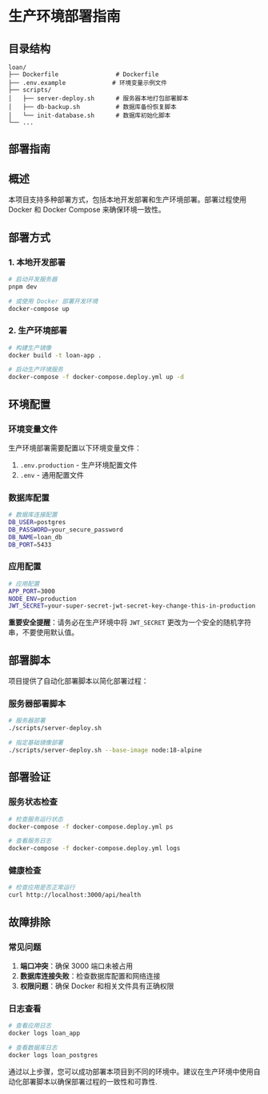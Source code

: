 # 生产环境部署指南

## 目录结构
```
loan/
├── Dockerfile                # Dockerfile
├── .env.example             # 环境变量示例文件
├── scripts/
│   ├── server-deploy.sh      # 服务器本地打包部署脚本
│   ├── db-backup.sh          # 数据库备份恢复脚本
│   └── init-database.sh      # 数据库初始化脚本
└── ...
```

## 部署指南

## 概述

本项目支持多种部署方式，包括本地开发部署和生产环境部署。部署过程使用 Docker 和 Docker Compose 来确保环境一致性。

## 部署方式

### 1. 本地开发部署

```bash
# 启动开发服务器
pnpm dev

# 或使用 Docker 部署开发环境
docker-compose up
```

### 2. 生产环境部署

```bash
# 构建生产镜像
docker build -t loan-app .

# 启动生产环境服务
docker-compose -f docker-compose.deploy.yml up -d
```

## 环境配置

### 环境变量文件

生产环境部署需要配置以下环境变量文件：

1. `.env.production` - 生产环境配置文件
2. `.env` - 通用配置文件

### 数据库配置

```bash
# 数据库连接配置
DB_USER=postgres
DB_PASSWORD=your_secure_password
DB_NAME=loan_db
DB_PORT=5433
```

### 应用配置

```bash
# 应用配置
APP_PORT=3000
NODE_ENV=production
JWT_SECRET=your-super-secret-jwt-secret-key-change-this-in-production
```

**重要安全提醒**：请务必在生产环境中将 `JWT_SECRET` 更改为一个安全的随机字符串，不要使用默认值。

## 部署脚本

项目提供了自动化部署脚本以简化部署过程：

### 服务器部署脚本

```bash
# 服务器部署
./scripts/server-deploy.sh

# 指定基础镜像部署
./scripts/server-deploy.sh --base-image node:18-alpine
```

## 部署验证

### 服务状态检查

```bash
# 检查服务运行状态
docker-compose -f docker-compose.deploy.yml ps

# 查看服务日志
docker-compose -f docker-compose.deploy.yml logs
```

### 健康检查

```bash
# 检查应用是否正常运行
curl http://localhost:3000/api/health
```

## 故障排除

### 常见问题

1. **端口冲突**：确保 3000 端口未被占用
2. **数据库连接失败**：检查数据库配置和网络连接
3. **权限问题**：确保 Docker 和相关文件具有正确权限

### 日志查看

```bash
# 查看应用日志
docker logs loan_app

# 查看数据库日志
docker logs loan_postgres
```

通过以上步骤，您可以成功部署本项目到不同的环境中。建议在生产环境中使用自动化部署脚本以确保部署过程的一致性和可靠性.